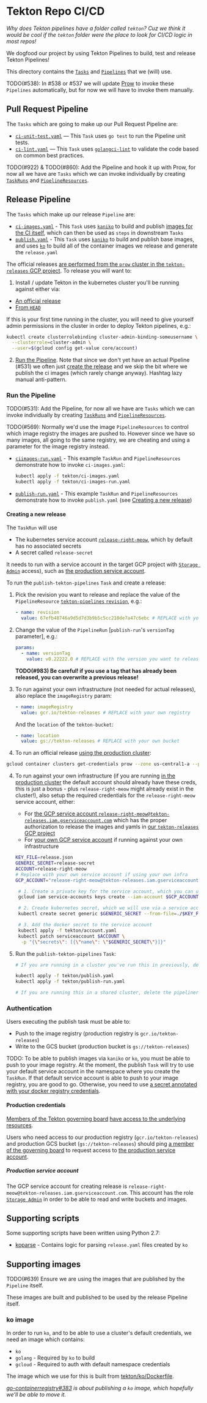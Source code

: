 # Tekton Repo CI/CD

_Why does Tekton pipelines have a folder called `tekton`? Cuz we think it would be cool
if the `tekton` folder were the place to look for CI/CD logic in most repos!_

We dogfood our project by using Tekton Pipelines to build, test and release
Tekton Pipelines!

This directory contains the
[`Tasks`](https://github.com/tektoncd/pipeline/blob/master/docs/tasks.md) and
[`Pipelines`](https://github.com/tektoncd/pipeline/blob/master/docs/pipelines.md)
that we (will) use.

TODO(#538): In #538 or #537 we will update
[Prow](https://github.com/tektoncd/pipeline/blob/master/CONTRIBUTING.md#pull-request-process)
to invoke these `Pipelines` automatically, but for now we will have to invoke
them manually.

## Pull Request Pipeline

The `Tasks` which are going to make up our Pull Request Pipeline are:

- [`ci-unit-test.yaml`](ci-unit-test.yaml) — This `Task` uses `go test` to run
  the Pipeline unit tests.
- [`ci-lint.yaml`](ci-lint.yaml) — This `Task` uses
  [`golangci-lint`](https://github.com/golangci/golangci-lint) to validate the
  code based on common best practices.

TODO(#922) & TODO(#860): Add the Pipeline and hook it up with Prow, for now all
we have are `Tasks` which we can invoke individually by creating
[`TaskRuns`](https://github.com/tektoncd/pipeline/blob/master/docs/taskruns.md)
and
[`PipelineResources`](https://github.com/tektoncd/pipeline/blob/master/docs/resources.md).

## Release Pipeline

The `Tasks` which make up our release `Pipeline` are:

- [`ci-images.yaml`](ci-images.yaml) - This `Task` uses
  [`kaniko`](https://github.com/GoogleContainerTools/kaniko) to build and
  publish [images for the CI itself](#supporting-images), which can then be used
  as `steps` in downstream `Tasks`
- [`publish.yaml`](publish.yaml) - This `Task` uses
  [`kaniko`](https://github.com/GoogleContainerTools/kaniko) to build and
  publish base images, and uses
  [`ko`](https://github.com/google/go-containerregistry/tree/master/cmd/ko) to
  build all of the container images we release and generate the `release.yaml`

The official releases [are performed from the `prow` cluster in the `tekton-releases`
GCP project](https://github.com/tektoncd/plumbing#prow). To release you will want to:

1. Install / update Tekton in the kubernetes cluster you'll be running against either via:

  * [An official release](https://github.com/tektoncd/pipeline/blob/master/docs/install.md)
  * [From `HEAD`](https://github.com/tektoncd/pipeline/blob/master/DEVELOPMENT.md#install-pipeline)

  If this is your first time running in the cluster, you will need to give yourself admin permissions
  in the cluster in order to deploy Tekton pipelines, e.g.:

  ```bash
  kubectl create clusterrolebinding cluster-admin-binding-someusername \
    --clusterrole=cluster-admin \
    --user=$(gcloud config get-value core/account)
  ```

2. [Run the Pipeline](#run-the-pipeline). Note that since we don't yet have an actual Pipeline (#531)
   we often just [create the release](#creating-a-new-release) and we skip the bit where we publish
   the ci images (which rarely change anyway). Hashtag lazy manual anti-pattern.


### Run the Pipeline

TODO(#531): Add the Pipeline, for now all we have are `Tasks` which we can
invoke individually by creating
[`TaskRuns`](https://github.com/tektoncd/pipeline/blob/master/docs/taskruns.md)
and
[`PipelineResources`](https://github.com/tektoncd/pipeline/blob/master/docs/resources.md).

TODO(#569): Normally we'd use the image `PipelineResources` to control which
image registry the images are pushed to. However since we have so many images,
all going to the same registry, we are cheating and using a parameter for the
image registry instead.

- [`ciimages-run.yaml`](ci-images-run.yaml) - This example `TaskRun` and
  `PipelineResources` demonstrate how to invoke `ci-images.yaml`:

  ```bash
  kubectl apply -f tekton/ci-images.yaml
  kubectl apply -f tekton/ci-images-run.yaml
  ```

- [`publish-run.yaml`](publish-run.yaml) - This example `TaskRun` and
  `PipelineResources` demonstrate how to invoke `publish.yaml` (see
  [Creating a new release](#creating-a-new-release))

#### Creating a new release

The `TaskRun` will use

- The kubernetes service account [`release-right-meow`](account.yaml), which by
  default has no associated secrets
- A secret called `release-secret`

It needs to run with a service account in the target GCP project with
[`Storage Admin`](https://cloud.google.com/container-registry/docs/access-control)
access), such as [the production service account](#production-service-account).

To run the `publish-tekton-pipelines` `Task` and create a release:

1. Pick the revision you want to release and replace the value of the
   `PipelineResource` [`tekton-pipelines` `revision`](publish-run.yaml#11),
   e.g.:

   ```yaml
   - name: revision
     value: 67efb48746a9d5d7d3b9b5c5cc210de7a47c6ebc # REPLACE with your own commit
   ```

2. Change the value of the `PipelineRun` [`publish-run`'s `versionTag`
   parameter], e.g.:

   ```yaml
   params:
     - name: versionTag
       value: v0.22222.0 # REPLACE with the version you want to release
   ```

   **TODO(#983) Be careful! if you use a tag that has already been released, you
   can overwrite a previous release!**

3. To run against your own infrastructure (not needed for actual releases), also
   replace the `imageRegistry` param:

   ```yaml
   - name: imageRegistry
     value: gcr.io/tekton-releases # REPLACE with your own registry
   ```

   And the `location` of the `tekton-bucket`:

   ```yaml
   - name: location
     value: gs://tekton-releases # REPLACE with your own bucket
   ```

4. To run an official release [using the production cluster](https://github.com/tektoncd/plumbing#prow):

  ```bash
  gcloud container clusters get-credentials prow --zone us-central1-a --project tekton-releases
  ```

4. To run against your own infrastructure (if you are running
   [in the production cluster](https://github.com/tektoncd/plumbing#prow) the default account should
   already have these creds, this is just a bonus - plus `release-right-meow` might already exist in the
   cluster!), also setup the required credentials for the `release-right-meow` service account, either:

   - For
     [the GCP service account `release-right-meow@tekton-releases.iam.gserviceaccount.com`](#production-service-account)
     which has the proper authorization to release the images and yamls in
     [our `tekton-releases` GCP project](https://github.com/tektoncd/plumbing#prow)
   - For
     [your own GCP service account](https://cloud.google.com/iam/docs/creating-managing-service-accounts)
     if running against your own infrastructure

   ```bash
   KEY_FILE=release.json
   GENERIC_SECRET=release-secret
   ACCOUNT=release-right-meow
   # Replace with your own service account if using your own infra
   GCP_ACCOUNT="release-right-meow@tekton-releases.iam.gserviceaccount.com"

    # 1. Create a private key for the service account, which you can use
    gcloud iam service-accounts keys create --iam-account $GCP_ACCOUNT $KEY_FILE

    # 2. Create kubernetes secret, which we will use via a service account and directly mounting
    kubectl create secret generic $GENERIC_SECRET --from-file=./$KEY_FILE

    # 3. Add the docker secret to the service account
    kubectl apply -f tekton/account.yaml
    kubectl patch serviceaccount $ACCOUNT \
     -p "{\"secrets\": [{\"name\": \"$GENERIC_SECRET\"}]}"
   ```

5. Run the `publish-tekton-pipelines` `Task`:

   ```bash
   # If you are running in a cluster you've run this in previously, delete the previous run

   kubectl apply -f tekton/publish.yaml
   kubectl apply -f tekton/publish-run.yaml

   # If you are running this in a shared cluster, delete the pipelinerun
   ```

### Authentication

Users executing the publish task must be able to:

- Push to the image registry (production registry is `gcr.io/tekton-releases`)
- Write to the GCS bucket (production bucket is `gs://tekton-releases`)

TODO: To be able to publish images via `kaniko` or `ko`, you must be able to
push to your image registry. At the moment, the publish `Task` will try to use
your default service account in the namespace where you create the `TaskRun`. If
that default service account is able to push to your image registry, you are
good to go. Otherwise, you need to use
[a secret annotated with your docker registry credentials](https://github.com/tektoncd/pipeline/blob/master/docs/auth.md#basic-authentication-docker).

#### Production credentials

[Members of the Tekton governing board](https://github.com/tektoncd/community/blob/master/governance.md)
[have access to the underlying resources](https://github.com/tektoncd/community/blob/master/governance.md#permissions-and-access).

Users who need access to our production registry (`gcr.io/tekton-releases`) and
production GCS bucket (`gs://tekton-releases`) should ping
[a member of the governing board](https://github.com/tektoncd/community/blob/master/governance.md)
to request access to
[the production service account](#production-service-account).

##### Production service account

The GCP service account for creating release is
`release-right-meow@tekton-releases.iam.gserviceaccount.com`. This account has
the role
[`Storage Admin`](https://cloud.google.com/container-registry/docs/access-control)
in order to be able to read and write buckets and images.

## Supporting scripts

Some supporting scripts have been written using Python 2.7:

- [koparse](./koparse) - Contains logic for parsing `release.yaml` files created
  by `ko`

## Supporting images

TODO(#639) Ensure we are using the images that are published by the `Pipeline`
itself.

These images are built and published to be used by the release Pipeline itself.

### ko image

In order to run `ko`, and to be able to use a cluster's default credentials, we
need an image which contains:

- `ko`
- `golang` - Required by `ko` to build
- `gcloud` - Required to auth with default namespace credentials

The image which we use for this is built from
[tekton/ko/Dockerfile](./ko/Dockerfile).

_[go-containerregistry#383](https://github.com/google/go-containerregistry/issues/383)
is about publishing a `ko` image, which hopefully we'll be able to move it._
